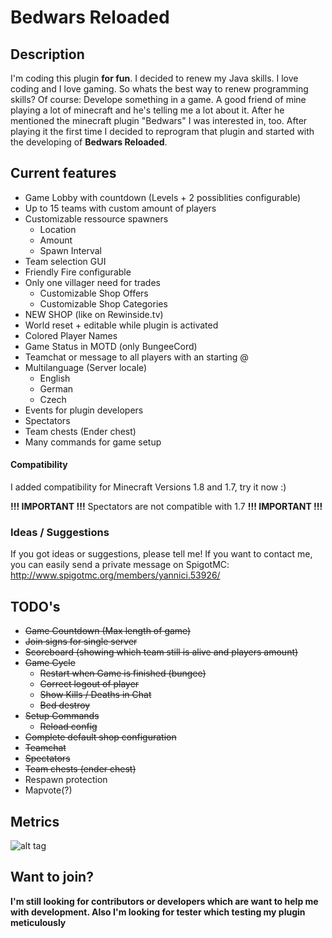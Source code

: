 # Bedwars Reloaded

## Description

I'm coding this plugin **for fun**. I decided to renew my Java skills. I love coding and I love gaming. So whats the best way to renew programming skills? Of course: Develope something in a game.
A good friend of mine playing a lot of minecraft and he's telling me a lot about it. After he mentioned the minecraft plugin "Bedwars" I was interested in, too. After playing it the first time I decided to reprogram that plugin and started with the developing of **Bedwars Reloaded**.

## Current features

* Game Lobby with countdown (Levels + 2 possiblities configurable)
* Up to 15 teams with custom amount of players
* Customizable ressource spawners
    * Location
    * Amount
    * Spawn Interval
* Team selection GUI
* Friendly Fire configurable
* Only one villager need for trades
    * Customizable Shop Offers
    * Customizable Shop Categories
* NEW SHOP (like on Rewinside.tv)
* World reset + editable while plugin is activated
* Colored Player Names
* Game Status in MOTD (only BungeeCord)
* Teamchat or message to all players with an starting @
* Multilanguage (Server locale)
    * English
    * German
    * Czech
* Events for plugin developers
* Spectators
* Team chests (Ender chest)
* Many commands for game setup

#### Compatibility

I added compatibility for Minecraft Versions 1.8 and 1.7, try it now :)

**!!! IMPORTANT !!!** Spectators are not compatible with 1.7 **!!! IMPORTANT !!!**

### Ideas / Suggestions

If you got ideas or suggestions, please tell me! If you want to contact me, you can easily send
a private message on SpigotMC: <http://www.spigotmc.org/members/yannici.53926/>

## TODO's

* ~~Game Countdown (Max length of game)~~
* ~~Join signs for single server~~
* ~~Scoreboard (showing which team still is alive and players amount)~~
* ~~Game Cycle~~
    * ~~Restart when Game is finished (bungee)~~
    * ~~Correct logout of player~~
    * ~~Show Kills / Deaths in Chat~~
    * ~~Bed destroy~~
* ~~Setup Commands~~
    * ~~Reload config~~
* ~~Complete default shop configuration~~
* ~~Teamchat~~
* ~~Spectators~~
* ~~Team chests (ender chest)~~
* Respawn protection
* Mapvote(?)

## Metrics

![alt tag](http://i.mcstats.org/BedwarsRel/Auth+Mode.borderless.png)

## Want to join?

**I'm still looking for contributors or developers which are want to help me with development. Also I'm looking for tester which testing my plugin meticulously**